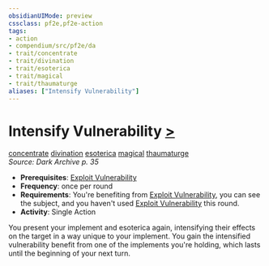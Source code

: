 ```yaml
---
obsidianUIMode: preview
cssclass: pf2e,pf2e-action
tags:
- action
- compendium/src/pf2e/da
- trait/concentrate
- trait/divination
- trait/esoterica
- trait/magical
- trait/thaumaturge
aliases: ["Intensify Vulnerability"]
---
```

# Intensify Vulnerability [>](/rules/core-rulebook/chapter-9-playing-the-game.md#Actions "Single Action")
[concentrate](/rules/traits/concentrate.md)  [divination](/rules/traits/divination.md)  [esoterica](/rules/traits/esoterica-da.md)  [magical](/rules/traits/magical.md)  [thaumaturge](/rules/traits/thaumaturge-da.md)  
*Source: Dark Archive p. 35*  

- **Prerequisites**: [Exploit Vulnerability](/rules/actions/exploit-vulnerability-da.md)
- **Frequency**: once per round
- **Requirements**: You're benefiting from [Exploit Vulnerability](/rules/actions/exploit-vulnerability-da.md), you can see the subject, and you haven't used [Exploit Vulnerability](/rules/actions/exploit-vulnerability-da.md) this round.
- **Activity**: Single Action

You present your implement and esoterica again, intensifying their effects on the target in a way unique to your implement. You gain the intensified vulnerability benefit from one of the implements you're holding, which lasts until the beginning of your next turn.